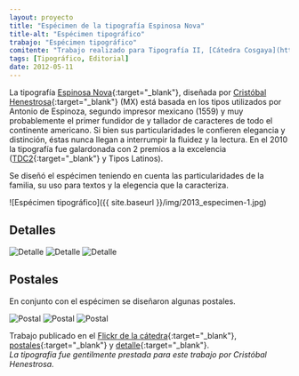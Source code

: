 ```yaml
---
layout: proyecto
title: "Espécimen de la tipografía Espinosa Nova"
title-alt: "Espécimen tipográfico"
trabajo: "Espécimen tipográfico"
comitente: "Trabajo realizado para Tipografía II, [Cátedra Cosgaya](http://www.catedracosgaya.com.ar), FADU--UBA."
tags: [Tipográfico, Editorial]
date: 2012-05-11
---
```


La tipografía [Espinosa Nova](https://www.myfonts.com/fonts/estudio-ch/espinosa-nova/){:target="_blank"}, diseñada por [Cristóbal Henestrosa](http://www.estudio-ch.com){:target="_blank"} (MX) está basada en los tipos utilizados por Antonio de Espinoza, segundo impresor mexicano (1559) y muy probablemente el primer fundidor de y tallador de caracteres de todo el continente americano. Si bien sus particularidades le confieren elegancia y distinción, éstas nunca llegan a interrumpir la fluidez y la lectura. En el 2010 la tipografía fue galardonada con 2 premios a la excelencia ([TDC2](https://www.tdc.org/competitionwriteup/tdc-typeface-design-winners-2010/){:target="_blank"} y Tipos Latinos).

Se diseñó el espécimen teniendo en cuenta las particularidades de la familia, su uso para textos y la elegencia que la caracteriza.  

![Espécimen tipográfico]({{ site.baseurl }}/img/2013_especimen-1.jpg)

## Detalles

<div class="carousel">
    <img src="{{ site.baseurl }}/img/2013_especimen-2.jpg" alt="Detalle" />
    <img src="{{ site.baseurl }}/img/2013_especimen-3.jpg" alt="Detalle" />
    <img src="{{ site.baseurl }}/img/2013_especimen-4.jpg" alt="Detalle" />
</div>

## Postales

En conjunto con el espécimen se diseñaron algunas postales.

<div class="carousel" style="width: 550px;"> 
    <img src="{{ site.baseurl }}/img/2013_especimen-postal-1.jpg" alt="Postal" />
    <img src="{{ site.baseurl }}/img/2013_especimen-postal-2.jpg" alt="Postal" />
    <img src="{{ site.baseurl }}/img/2013_especimen-postal-3.jpg" alt="Postal" />
</div>

Trabajo publicado en el [Flickr de la cátedra](https://www.flickr.com/photos/catedracosgaya/7483340020/){:target="_blank"}, [postales](https://www.flickr.com/photos/catedracosgaya/7483347866/){:target="_blank"} y [detalle](https://www.flickr.com/photos/catedracosgaya/7483340302/){:target="_blank"}.  
*La tipografía fue gentilmente prestada para este trabajo por Cristóbal Henestrosa.*
